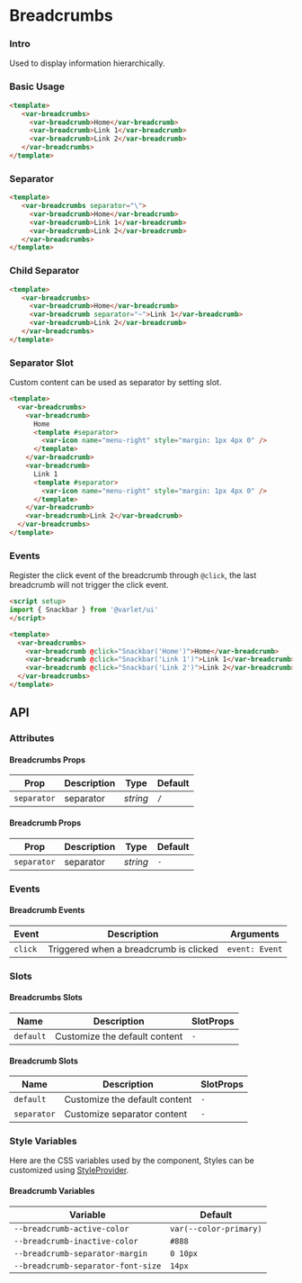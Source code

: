 # Breadcrumbs

### Intro

Used to display information hierarchically.

### Basic Usage

```html
<template>
   <var-breadcrumbs>
     <var-breadcrumb>Home</var-breadcrumb>
     <var-breadcrumb>Link 1</var-breadcrumb>
     <var-breadcrumb>Link 2</var-breadcrumb>
   </var-breadcrumbs>
</template>
```

### Separator

```html
<template>
   <var-breadcrumbs separator="\">
     <var-breadcrumb>Home</var-breadcrumb>
     <var-breadcrumb>Link 1</var-breadcrumb>
     <var-breadcrumb>Link 2</var-breadcrumb>
   </var-breadcrumbs>
</template>
```

### Child Separator

```html
<template>
   <var-breadcrumbs>
     <var-breadcrumb>Home</var-breadcrumb>
     <var-breadcrumb separator="~">Link 1</var-breadcrumb>
     <var-breadcrumb>Link 2</var-breadcrumb>
   </var-breadcrumbs>
</template>
```

### Separator Slot

Custom content can be used as separator by setting slot.

```html
<template>
  <var-breadcrumbs>
    <var-breadcrumb>
      Home
      <template #separator>
        <var-icon name="menu-right" style="margin: 1px 4px 0" />
      </template>
    </var-breadcrumb>
    <var-breadcrumb>
      Link 1
      <template #separator>
        <var-icon name="menu-right" style="margin: 1px 4px 0" />
      </template>
    </var-breadcrumb>
    <var-breadcrumb>Link 2</var-breadcrumb>
  </var-breadcrumbs>
</template>
```

### Events

Register the click event of the breadcrumb through `@click`, the last breadcrumb will not trigger the click event.

```html
<script setup>
import { Snackbar } from '@varlet/ui'
</script>

<template>
  <var-breadcrumbs>
    <var-breadcrumb @click="Snackbar('Home')">Home</var-breadcrumb>
    <var-breadcrumb @click="Snackbar('Link 1')">Link 1</var-breadcrumb>
    <var-breadcrumb @click="Snackbar('Link 2')">Link 2</var-breadcrumb>
  </var-breadcrumbs>
</template>
```

## API

### Attributes

#### Breadcrumbs Props

| Prop               | Description          | Type               | Default      |
| ----------- | ------ | -------- | ------ |
| `separator` | separator | _string_ | `/` |

#### Breadcrumb Props

| Prop       | Description            | Type               | Default |
| ----------- | -------------- | ----------------------------- |-----|
| `separator` | separator | _string_ | `-` |

### Events

#### Breadcrumb Events

| Event    | Description   | Arguments                 |
| ------- |-----------------------------------------| ---------------------- |
| `click` | Triggered when a breadcrumb is clicked | `event: Event` |

### Slots

#### Breadcrumbs Slots

| Name | Description | SlotProps |
| --------- | -------------- | ---- |
| `default` | Customize the default content | `-` |

#### Breadcrumb Slots

| Name | Description | SlotProps |
| ----------- |------------------------------| ---- |
| `default` | Customize the default content | `-` |
| `separator` | Customize separator content  | `-` |

### Style Variables

Here are the CSS variables used by the component, Styles can be customized using [StyleProvider](#/en-US/style-provider).
#### Breadcrumb Variables

| Variable                        | Default                |
| -------------------------------------- | ---------------------- |
| `--breadcrumb-active-color` | `var(--color-primary)` |
| `--breadcrumb-inactive-color` | `#888` |
| `--breadcrumb-separator-margin` | `0 10px` |
| `--breadcrumb-separator-font-size` | `14px` |